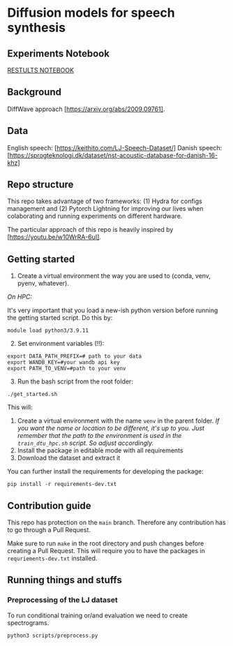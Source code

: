 # Diffusion models for speech synthesis

## Experiments Notebook

[RESTULTS NOTEBOOK](notebooks/present_metrics_demo.ipynb)


## Background

DiffWave approach [https://arxiv.org/abs/2009.09761]. 

## Data 

English speech:
[https://keithito.com/LJ-Speech-Dataset/]
Danish speech:
[https://sprogteknologi.dk/dataset/nst-acoustic-database-for-danish-16-khz]

## Repo structure
This repo takes advantage of two frameworks: (1) Hydra for configs management and (2) Pytorch Lightning for improving our lives when colaborating and running experiments on different hardware. 

The particular approach of this repo is heavily inspired by [https://youtu.be/w10WrRA-6uI].

## Getting started 

1. Create a virtual environment the way you are used to (conda, venv, pyenv, whatever). 

*On HPC:*

It's very important that you load a new-ish python version before running the getting started script. Do this by: 

```
module load python3/3.9.11
```

2. Set environment variables (!!):
```{bash}
export DATA_PATH_PREFIX=# path to your data
export WANDB_KEY=#your wandb api key
export PATH_TO_VENV=#path to your venv
```

3. Run the bash script from the root folder:
```{bash}
./get_started.sh
```

This will:
1. Create a virtual environment with the name `venv` in the parent folder. *If you want the name or location to be different, it's up to you. Just remember that the path to the environment is used in the `train_dtu_hpc.sh` script. So adjust accordingly.*
2. Install the package in editable mode with all requirements
3. Download the dataset and extract it

You can further install the requirements for developing the package:
```{bash}
pip install -r requirements-dev.txt
```

## Contribution guide

This repo has protection on the ``main`` branch. Therefore any contribution has to go through a Pull Request. 

Make sure to run ``make`` in the root directory and push changes before creating a Pull Request. This will require you to have the packages in `requriements-dev.txt` installed.

## Running things and stuffs

### Preprocessing of the LJ dataset

To run conditional training or/and evaluation we need to create spectrograms.
```{bash}
python3 scripts/preprocess.py
```
